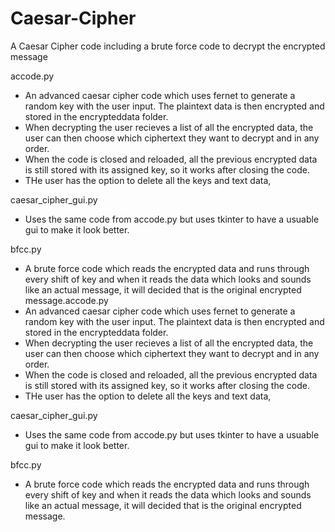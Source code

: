 # Caesar-Cipher
A Caesar Cipher code including a brute force code to decrypt the encrypted message

accode.py 
- An advanced caesar cipher code which uses fernet to generate a random key with the user input. The plaintext data is then encrypted and stored in the encrypteddata folder. 
- When decrypting the user recieves a list of all the encrypted data, the user can then choose which ciphertext they want to decrypt and in any order.
- When the code is closed and reloaded, all the previous encrypted data is still stored with its assigned key, so it works after closing the code.
- THe user has the option to delete all the keys and text data,

caesar_cipher_gui.py
- Uses the same code from accode.py but uses tkinter to have a usuable gui to make it look better.

bfcc.py
- A brute force code which reads the encrypted data and runs through every shift of key and when it reads the data which looks and sounds like an actual message, it will decided that is the original encrypted message.accode.py 
- An advanced caesar cipher code which uses fernet to generate a random key with the user input. The plaintext data is then encrypted and stored in the encrypteddata folder. 
- When decrypting the user recieves a list of all the encrypted data, the user can then choose which ciphertext they want to decrypt and in any order.
- When the code is closed and reloaded, all the previous encrypted data is still stored with its assigned key, so it works after closing the code.
- THe user has the option to delete all the keys and text data,

caesar_cipher_gui.py
- Uses the same code from accode.py but uses tkinter to have a usuable gui to make it look better.

bfcc.py
- A brute force code which reads the encrypted data and runs through every shift of key and when it reads the data which looks and sounds like an actual message, it will decided that is the original encrypted message.
